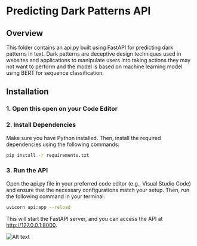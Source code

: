 # Predicting Dark Patterns API

## Overview

This folder contains an api.py built using FastAPI for predicting dark patterns in text. Dark patterns are deceptive design techniques used in websites and applications to manipulate users into taking actions they may not want to perform and the model is based on machine learning model using BERT for sequence classification.

## Installation

### 1. Open this open on your Code Editor

### 2. Install Dependencies
Make sure you have Python installed. Then, install the required dependencies using the following commands:

```bash
pip install -r requirements.txt
```
### 3. Run the API
 Open the api.py file in your preferred code editor (e.g., Visual Studio Code) and ensure that the necessary configurations match your setup. Then, run the following command in your terminal:

```bash
uvicorn api:app --reload
```

This will start the FastAPI server, and you can access the API at http://127.0.0.1:8000.


![Alt text](path/to/your/image.png)

